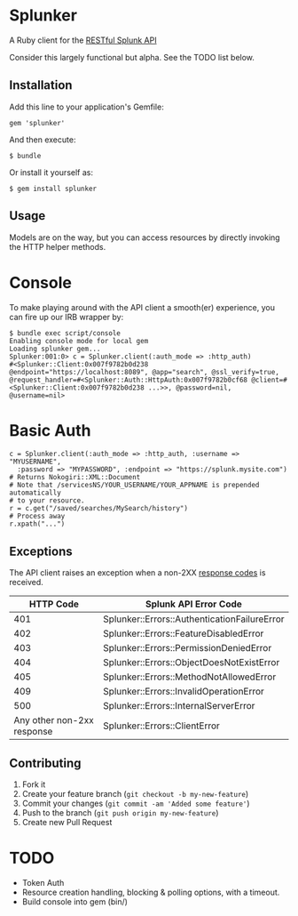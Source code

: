 # Splunker 

A Ruby client for the [RESTful Splunk API](http://dev.splunk.com/view/rest-api-overview/SP-CAAADP8)

Consider this largely functional but alpha.  See the TODO list below.

## Installation

Add this line to your application's Gemfile:

    gem 'splunker'

And then execute:

    $ bundle

Or install it yourself as:

    $ gem install splunker

## Usage

Models are on the way, but you can access resources by directly invoking the
HTTP helper methods.

# Console
To make playing around with the API client a smooth(er) experience, you can fire up our IRB wrapper by:

    $ bundle exec script/console 
    Enabling console mode for local gem
    Loading splunker gem...
    Splunker:001:0> c = Splunker.client(:auth_mode => :http_auth)
    #<Splunker::Client:0x007f9782b0d238 @endpoint="https://localhost:8089", @app="search", @ssl_verify=true, @request_handler=#<Splunker::Auth::HttpAuth:0x007f9782b0cf68 @client=#<Splunker::Client:0x007f9782b0d238 ...>>, @password=nil, @username=nil>

# Basic Auth
    c = Splunker.client(:auth_mode => :http_auth, :username => "MYUSERNAME", 
      :password => "MYPASSWORD", :endpoint => "https://splunk.mysite.com")
    # Returns Nokogiri::XML::Document 
    # Note that /servicesNS/YOUR_USERNAME/YOUR_APPNAME is prepended automatically
    # to your resource.
    r = c.get("/saved/searches/MySearch/history")
    # Process away
    r.xpath("...")
    
## Exceptions

The API client raises an exception when a non-2XX [response codes](http://docs.splunk.com/Documentation/Splunk/latest/RESTAPI/RESTusing#Response_status) is received.

<table>
  <thead>
    <tr>
      <th>HTTP Code</th>
      <th>Splunk API Error Code</th>
    </tr>
  </thead>
  <tbody>
    <tr>
      <td>401</td>
      <td>Splunker::Errors::AuthenticationFailureError</td>
    </tr>
    <tr>
      <td>402</td>
      <td>Splunker::Errors::FeatureDisabledError</td>
    </tr>
    <tr>
      <td>403</td>
      <td>Splunker::Errors::PermissionDeniedError</td>
    </tr>
    <tr>
      <td>404</td>
      <td>Splunker::Errors::ObjectDoesNotExistError</td>
    </tr>
    <tr>
      <td>405</td>
      <td>Splunker::Errors::MethodNotAllowedError</td>
    </tr>
    <tr>
      <td>409</td>
      <td>Splunker::Errors::InvalidOperationError</td>
    </tr>
    <tr>
      <td>500</td>
      <td>Splunker::Errors::InternalServerError </td>
    </tr>
    <tr>
      <td>Any other non-2xx response</td>
      <td>Splunker::Errors::ClientError</td>
    </tr>
  </tbody>
</table>

## Contributing

1. Fork it
2. Create your feature branch (`git checkout -b my-new-feature`)
3. Commit your changes (`git commit -am 'Added some feature'`)
4. Push to the branch (`git push origin my-new-feature`)
5. Create new Pull Request

# TODO
* Token Auth
* Resource creation handling, blocking & polling options, with a timeout.
* Build console into gem (bin/)

